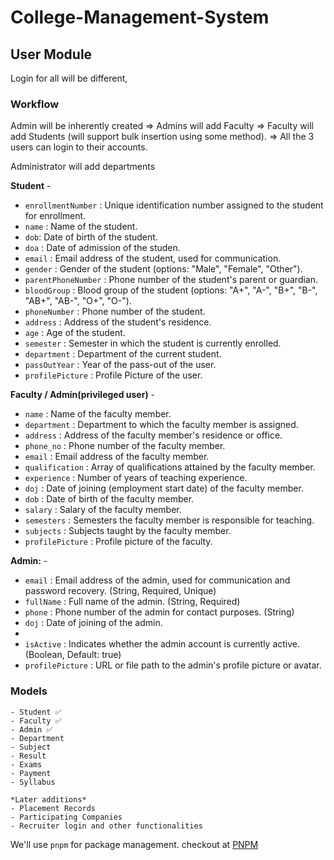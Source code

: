 # College-Management-System

## User Module

Login for all will be different,

### Workflow

Admin will be inherently created => Admins will add Faculty => Faculty will add Students (will support bulk insertion using some method). => All the 3 users can login to their accounts.

Administrator will add departments

**Student** -

- `enrollmentNumber` : Unique identification number assigned to the student for enrollment.
- `name` : Name of the student.
- `dob`: Date of birth of the student.
- `doa` : Date of admission of the studen.
- `email` : Email address of the student, used for communication.
- `gender` : Gender of the student (options: "Male", "Female", "Other").
- `parentPhoneNumber` : Phone number of the student's parent or guardian.
- `bloodGroup` : Blood group of the student (options: "A+", "A-", "B+", "B-", "AB+", "AB-", "O+", "O-").
- `phoneNumber` : Phone number of the student.
- `address` : Address of the student's residence.
- `age` : Age of the student.
- `semester` : Semester in which the student is currently enrolled.
- `department` : Department of the current student.
- `passOutYear` : Year of the pass-out of the user.
- `profilePicture` : Profile Picture of the user.

**Faculty / Admin(privileged user)** -

- `name` : Name of the faculty member.
- `department` : Department to which the faculty member is assigned.
- `address` : Address of the faculty member's residence or office.
- `phone_no` : Phone number of the faculty member.
- `email` : Email address of the faculty member.
- `qualification` : Array of qualifications attained by the faculty member.
- `experience` : Number of years of teaching experience.
- `doj` : Date of joining (employment start date) of the faculty member.
- `dob` : Date of birth of the faculty member.
- `salary` : Salary of the faculty member.
- `semesters` : Semesters the faculty member is responsible for teaching.
- `subjects` : Subjects taught by the faculty member.
- `profilePicture` : Profile picture of the faculty.
  
**Admin:** -

- `email` : Email address of the admin, used for communication and password recovery. (String, Required, Unique)
- `fullName` : Full name of the admin. (String, Required)
- `phone` : Phone number of the admin for contact purposes. (String)
- `doj` : Date of joining of the admin.
-
- `isActive` : Indicates whether the admin account is currently active. (Boolean, Default: true)
- `profilePicture` : URL or file path to the admin's profile picture or avatar.

### Models

    - Student ✅
    - Faculty ✅
    - Admin ✅
    - Department
    - Subject
    - Result
    - Exams
    - Payment
    - Syllabus

    *Later additions*
    - Placement Records
    - Participating Companies
    - Recruiter login and other functionalities

We'll use `pnpm` for package management. checkout at [PNPM](https://pnpm.io/)

